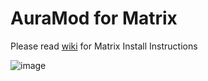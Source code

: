
# AuraMod for Matrix

Please read [wiki](https://github.com/SerpentDrago/skin.auramod/wiki) for Matrix Install Instructions 

![image](https://user-images.githubusercontent.com/21133858/119548063-d2253d80-bd63-11eb-8db7-a1d6062788b2.png)
